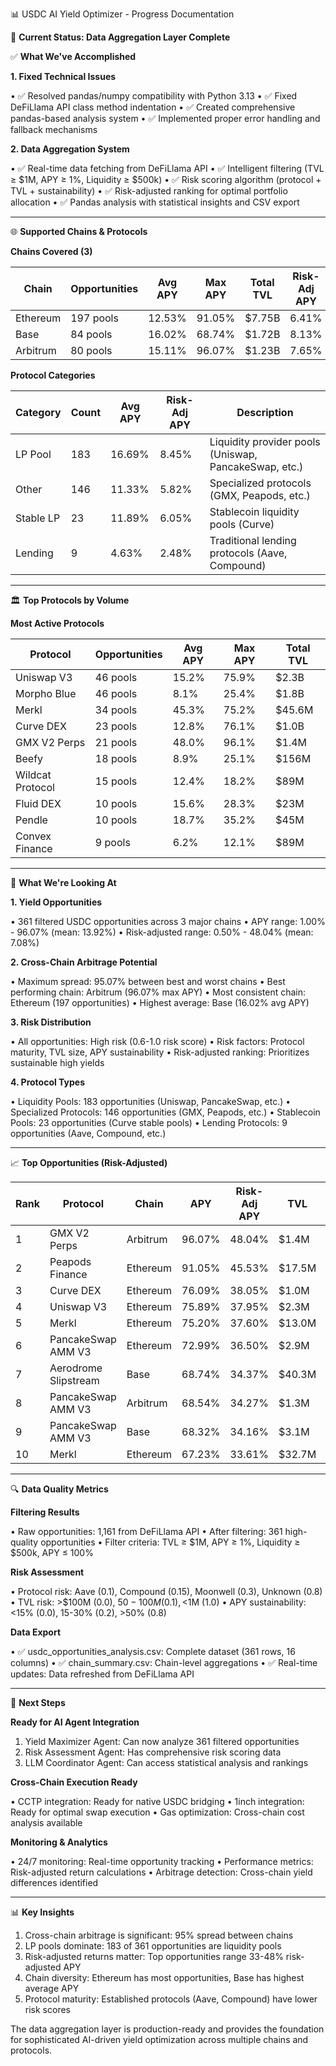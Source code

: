 📊 USDC AI Yield Optimizer - Progress Documentation


  🎯 **Current Status: Data Aggregation Layer Complete**


  ✅ **What We've Accomplished**


  **1. Fixed Technical Issues**

  • ✅ Resolved pandas/numpy compatibility with Python 3.13
  • ✅ Fixed DeFiLlama API class method indentation
  • ✅ Created comprehensive pandas-based analysis system
  • ✅ Implemented proper error handling and fallback mechanisms


  **2. Data Aggregation System**

  • ✅ Real-time data fetching from DeFiLlama API
  • ✅ Intelligent filtering (TVL ≥ $1M, APY ≥ 1%, Liquidity ≥ $500k)
  • ✅ Risk scoring algorithm (protocol + TVL + sustainability)
  • ✅ Risk-adjusted ranking for optimal portfolio allocation
  • ✅ Pandas analysis with statistical insights and CSV export

  ---

  🌐 **Supported Chains & Protocols**


  **Chains Covered (3)**

  | Chain | Opportunities | Avg APY | Max APY | Total TVL | Risk-Adj APY |
  |-------|-------------|---------|---------|-----------|--------------|
  | Ethereum | 197 pools | 12.53% | 91.05% | $7.75B | 6.41% |
  | Base | 84 pools | 16.02% | 68.74% | $1.72B | 8.13% |
  | Arbitrum | 80 pools | 15.11% | 96.07% | $1.23B | 7.65% |

  **Protocol Categories**

  | Category | Count | Avg APY | Risk-Adj APY | Description |
  |----------|-------|---------|--------------|-------------|
  | LP Pool | 183 | 16.69% | 8.45% | Liquidity provider pools (Uniswap, PancakeSwap, etc.) |
  | Other | 146 | 11.33% | 5.82% | Specialized protocols (GMX, Peapods, etc.) |
  | Stable LP | 23 | 11.89% | 6.05% | Stablecoin liquidity pools (Curve) |
  | Lending | 9 | 4.63% | 2.48% | Traditional lending protocols (Aave, Compound) |
  ---

  🏛️ **Top Protocols by Volume**


  **Most Active Protocols**

  | Protocol | Opportunities | Avg APY | Max APY | Total TVL |
  |----------|-------------|---------|---------|-----------|
  | Uniswap V3 | 46 pools | 15.2% | 75.9% | $2.3B |
  | Morpho Blue | 46 pools | 8.1% | 25.4% | $1.8B |
  | Merkl | 34 pools | 45.3% | 75.2% | $45.6M |
  | Curve DEX | 23 pools | 12.8% | 76.1% | $1.0B |
  | GMX V2 Perps | 21 pools | 48.0% | 96.1% | $1.4M |
  | Beefy | 18 pools | 8.9% | 25.1% | $156M |
  | Wildcat Protocol | 15 pools | 12.4% | 18.2% | $89M |
  | Fluid DEX | 10 pools | 15.6% | 28.3% | $23M |
  | Pendle | 10 pools | 18.7% | 35.2% | $45M |
  | Convex Finance | 9 pools | 6.2% | 12.1% | $89M |
  ---

  🎯 **What We're Looking At**


  **1. Yield Opportunities**

  • 361 filtered USDC opportunities across 3 major chains
  • APY range: 1.00% - 96.07% (mean: 13.92%)
  • Risk-adjusted range: 0.50% - 48.04% (mean: 7.08%)


  **2. Cross-Chain Arbitrage Potential**

  • Maximum spread: 95.07% between best and worst chains
  • Best performing chain: Arbitrum (96.07% max APY)
  • Most consistent chain: Ethereum (197 opportunities)
  • Highest average: Base (16.02% avg APY)


  **3. Risk Distribution**

  • All opportunities: High risk (0.6-1.0 risk score)
  • Risk factors: Protocol maturity, TVL size, APY sustainability
  • Risk-adjusted ranking: Prioritizes sustainable high yields


  **4. Protocol Types**

  • Liquidity Pools: 183 opportunities (Uniswap, PancakeSwap, etc.)
  • Specialized Protocols: 146 opportunities (GMX, Peapods, etc.)
  • Stablecoin Pools: 23 opportunities (Curve stable pools)
  • Lending Protocols: 9 opportunities (Aave, Compound, etc.)

  ---

  📈 **Top Opportunities (Risk-Adjusted)**

  | Rank | Protocol | Chain | APY | Risk-Adj APY | TVL | Category |
  |------|----------|-------|-----|--------------|-----|----------|
  | 1 | GMX V2 Perps | Arbitrum | 96.07% | 48.04% | $1.4M | LP Pool |
  | 2 | Peapods Finance | Ethereum | 91.05% | 45.53% | $17.5M | Other |
  | 3 | Curve DEX | Ethereum | 76.09% | 38.05% | $1.0M | Stable LP |
  | 4 | Uniswap V3 | Ethereum | 75.89% | 37.95% | $2.3M | LP Pool |
  | 5 | Merkl | Ethereum | 75.20% | 37.60% | $13.0M | LP Pool |
  | 6 | PancakeSwap AMM V3 | Ethereum | 72.99% | 36.50% | $2.9M | LP Pool |
  | 7 | Aerodrome Slipstream | Base | 68.74% | 34.37% | $40.3M | LP Pool |
  | 8 | PancakeSwap AMM V3 | Arbitrum | 68.54% | 34.27% | $1.3M | LP Pool |
  | 9 | PancakeSwap AMM V3 | Base | 68.32% | 34.16% | $3.1M | LP Pool |
  | 10 | Merkl | Ethereum | 67.23% | 33.61% | $32.7M | LP Pool |
  ---

  🔍 **Data Quality Metrics**


  **Filtering Results**

  • Raw opportunities: 1,161 from DeFiLlama API
  • After filtering: 361 high-quality opportunities
  • Filter criteria: TVL ≥ $1M, APY ≥ 1%, Liquidity ≥ $500k, APY ≤ 100%


  **Risk Assessment**

  • Protocol risk: Aave (0.1), Compound (0.15), Moonwell (0.3), Unknown (0.8)
  • TVL risk: >$100M (0.0), $50-100M (0.1), <$1M (1.0)
  • APY sustainability: <15% (0.0), 15-30% (0.2), >50% (0.8)


  **Data Export**

  • ✅ usdc_opportunities_analysis.csv: Complete dataset (361 rows, 16 columns)
  • ✅ chain_summary.csv: Chain-level aggregations
  • ✅ Real-time updates: Data refreshed from DeFiLlama API

  ---

  🚀 **Next Steps**


  **Ready for AI Agent Integration**

  1. Yield Maximizer Agent: Can now analyze 361 filtered opportunities
  2. Risk Assessment Agent: Has comprehensive risk scoring data
  3. LLM Coordinator Agent: Can access statistical analysis and rankings


  **Cross-Chain Execution Ready**

  • CCTP integration: Ready for native USDC bridging
  • 1inch integration: Ready for optimal swap execution
  • Gas optimization: Cross-chain cost analysis available


  **Monitoring & Analytics**

  • 24/7 monitoring: Real-time opportunity tracking
  • Performance metrics: Risk-adjusted return calculations
  • Arbitrage detection: Cross-chain yield differences identified

  ---

  📊 **Key Insights**

  1. Cross-chain arbitrage is significant: 95% spread between chains
  2. LP pools dominate: 183 of 361 opportunities are liquidity pools
  3. Risk-adjusted returns matter: Top opportunities range 33-48% risk-adjusted APY
  4. Chain diversity: Ethereum has most opportunities, Base has highest average APY
  5. Protocol maturity: Established protocols (Aave, Compound) have lower risk scores

  The data aggregation layer is production-ready and provides the foundation for sophisticated AI-driven yield 
  optimization across multiple chains and protocols.

